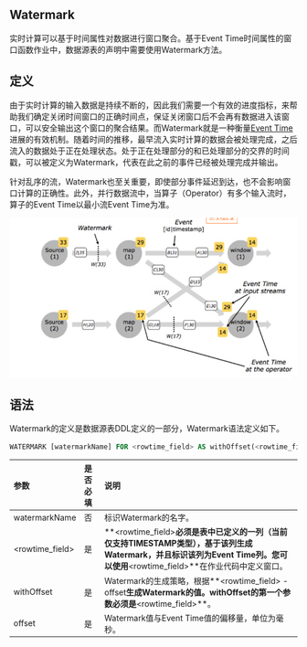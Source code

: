 ## Watermark

实时计算可以基于时间属性对数据进行窗口聚合。基于Event Time时间属性的窗口函数作业中，数据源表的声明中需要使用Watermark方法。



## 定义

由于实时计算的输入数据是持续不断的，因此我们需要一个有效的进度指标，来帮助我们确定关闭时间窗口的正确时间点，保证关闭窗口后不会再有数据进入该窗口，可以安全输出这个窗口的聚合结果。而Watermark就是一种衡量[Event Time](https://helpcdn.aliyun.com/document_detail/96878.html#section-jf3-mhf-5fb)进展的有效机制。随着时间的推移，最早流入实时计算的数据会被处理完成，之后流入的数据处于正在处理状态。处于正在处理部分的和已处理部分的交界的时间戳，可以被定义为Watermark，代表在此之前的事件已经被处理完成并输出。

针对乱序的流，Watermark也至关重要，即使部分事件延迟到达，也不会影响窗口计算的正确性。此外，并行数据流中，当算子（Operator）有多个输入流时，算子的Event Time以最小流Event Time为准。

![截屏2021-05-09 下午9.15.51](https://raw.githubusercontent.com/DataDevLPY/TyporaPicStore/main/img/%E6%88%AA%E5%B1%8F2021-05-09%20%E4%B8%8B%E5%8D%889.15.51.png?token=AWS37JO7YVGS33WSDSQC4N3BTIOKK)



## 语法

Watermark的定义是数据源表DDL定义的一部分，Watermark语法定义如下。

```sql
WATERMARK [watermarkName] FOR <rowtime_field> AS withOffset(<rowtime_field>, offset)
```



| 参数            | 是否必填 | 说明                                                         |
| :-------------- | :------- | :----------------------------------------------------------- |
| watermarkName   | 否       | 标识Watermark的名字。                                        |
| <rowtime_field> | 是       | **<rowtime_field>**必须是表中已定义的一列（当前仅支持TIMESTAMP类型），基于该列生成Watermark，并且标识该列为Event Time列。您可以使用**<rowtime_field>**在作业代码中定义窗口。 |
| withOffset      | 是       | Watermark的生成策略，根据**<rowtime_field> - offset**生成Watermark的值。**withOffset**的第一个参数必须是**<rowtime_field>**。 |
| offset          | 是       | Watermark值与Event Time值的偏移量，单位为毫秒。              |









